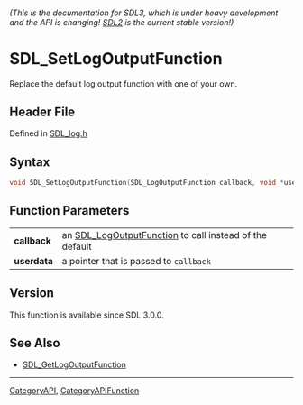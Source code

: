 ###### (This is the documentation for SDL3, which is under heavy development and the API is changing! [SDL2](https://wiki.libsdl.org/SDL2/) is the current stable version!)
# SDL_SetLogOutputFunction

Replace the default log output function with one of your own.

## Header File

Defined in [SDL_log.h](https://github.com/libsdl-org/SDL/blob/main/include/SDL3/SDL_log.h)

## Syntax

```c
void SDL_SetLogOutputFunction(SDL_LogOutputFunction callback, void *userdata);

```

## Function Parameters

|                  |                                                                                  |
| ---------------- | -------------------------------------------------------------------------------- |
| **callback**     | an [SDL_LogOutputFunction](SDL_LogOutputFunction) to call instead of the default |
| **userdata**     | a pointer that is passed to `callback`                                           |

## Version

This function is available since SDL 3.0.0.

## See Also

* [SDL_GetLogOutputFunction](SDL_GetLogOutputFunction)

----
[CategoryAPI](CategoryAPI), [CategoryAPIFunction](CategoryAPIFunction)

